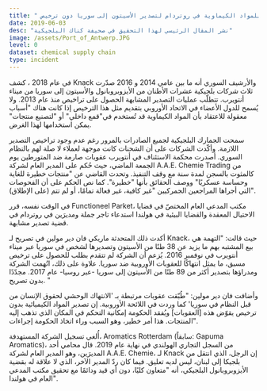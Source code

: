 ```yaml
---
title: " مقاضاة تاجر جملة للمواد الكيماوية في روتردام لتصدير الأسيتون إلى سوريا دون ترخيص"
date: 2019-06-03
desc: "نشر المقال الرئيسي لهذا التحقيق في صحيفة كناك البلجيكية"
image: /assets/Port_of_Antwerp.JPG
level: 0
dataset: chemical supply chain
type: incident
---
```


في عام 2018 ، كشف Knack والأرشيف السوري أنه ما بين عامي 2014 و 2016 صدّرت ثلاث شركات بلجيكية عشرات الأطنان من الأيزوبروبانول والأسيتون إلى سوريا من ميناء أنتويرب. تتطلّب عمليات التصدير المشابهة الحصول على تراخيص منذ عام 2013. ولا يُسمح للدول الأعضاء في الاتحاد الأوروبي بتقديم مثل هذا الترخيص إذا كانت هناك "أسباب معقولة للاعتقاد بأن المواد الكيماوية قد تُستخدم في"قمع داخلي" أو "لتصنيع منتجات" يمكن استخدامها لهذا الغرض.

سمحت الجمارك البلجيكية لجميع الصادرات بالمرور رغم عدم وجود تراخيص التصدير اللازمة. وأكّدت الشركات على أن الشحنات كانت موجهة لعملاء لا صلة لهم بالنظام السوري. أصدرت محكمة الاستئناف في أنتويرب عقوبات صارمة ضد المتورطين يوم الجمعة الماضي، حيث حُكم على المدير العام لشركة A.A.E. Chemie Trading  من كالمثوت بالسجن لمدة سنة مع وقف التنفيذ. وتحدث القاضي عن "منتجات خطيرة للغاية وحساسة عسكريًا" ووصف الحقائق بأنها "خطيرة". كما نص الحكم على أن الفحوصات التي أجراها المراجعين الجمركيين "غير كافية، غير فعالة تمامًا، أو لم تتم (على الإطلاق)".

في الوقت نفسه، قرر Functioneel Parket، مكتب المدعي العام المختصّ في قضايا الاحتيال المعقدة والقضايا البيئية في هولندا استدعاء تاجر جملة ومديرَين في روتردام في قضية تصدير مشابهة.

أكدت ذلك المتحدثة ماريكي فان دير مولين في تصريح لـ Knack، حيث قالت: "التهمة هي بيع المشتبه بهم ما يزيد عن 38 طنًا من الأسيتون وتصديرها لشخص في سوريا عبر ميناء أنتويرب في نوفمبر 2016. يُزعم أن الشركة لم تتقدم بطلب للحصول على ترخيص مسبق، ما يمثل انتهاكًا للعقوبات الأوروبية ضد سوريا. علاوة على ذلك، اتُهمت الشركة ومدراؤها بتصدير أكثر من 89 طنًا من الأسيتون إلى سوريا -عبر روسيا- عام 2017. مجدّدًا بدون تصريح. "

وأضافت فان دير مولين: "طُبّقت عقوبات مرتبطة بـ 'الانتهاك الوحشي لحقوق الإنسان من قبل النظام في سوريا' كما وردت في اللائحة الأوروبية. إن تصدير المواد الكيميائية بدون ترخيص يقوّض هذه [العقوبات] ويُفقد الحكومة إمكانية التحكم في المكان الذي تذهب إليه المنتجات. هذا أمر خطير، وهو السبب وراء اتخاذ الحكومة إجراءات".

أُلغي تسجيل الشركة المستهدفة، Aromatics Rotterdam (سابقاً: Gapuma Aromatics)، من السجل التجاري الهولندي في نهاية عام 2019. قال محامي أحد المديرَين، وهو المدير العام لشركة A.A.E. Chemie،  لـ Knack إن الرجل، الذي انتقل من بلجيكا إلى لبنان، ليس لديه تعليق. فيما كان ردّ المدير الآخر، الذي لا علاقة له بقضية الأيزوبروبانول البلجيكي، أنه "متعاون كليًا، دون أي قيد ودائمًا مع تحقيق مكتب المدعي العام في هولندا".
